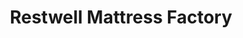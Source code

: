 ---
title: "Restwell Mattress Factory"
url: /saint-louis-park/restwell-mattress-factory/
shop: Betten
---